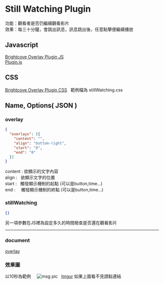 
# Still Watching Plugin
功能：觀看者是否仍繼續觀看影片  
效果：每三十分鐘，會跳出訊息，訊息跳出後，任意點擊便繼續播放
## Javascript 
[Brightcove Overlay Plugin JS](//players.brightcove.net/videojs-overlay/1/videojs-overlay.min.js)  
[Plugin.js](https://raw.githubusercontent.com/IXlinfairuser/Brightcove_Plugin/master/stillWatching/plugin.js)  
## CSS
[Brightcove Overlay Plugin CSS](//players.brightcove.net/videojs-overlay/1/videojs-overlay.css)    
範例檔為 stillWatching.css
## Name, Options( JSON )
### overlay
```JSON
{
  "overlays": [{
    "content": "",
    "align": "bottom-right",
    "start": "0",
    "end": "0"
  }]
}
```
content : 欲顯示的文字內容  
align :   欲顯示文字的位置  
start :   觸發顯示機制的起點  (可以是button,time...)  
end :     觸發顯示機制的終點  (可以是button,time...)  


### stillWatching
```JSON
{}
```
另一項參數在JS裡為設定多久的時間檢查是否還在觀看影片 

***
### document  
[overlay](//docs.brightcove.com/en/player/brightcove-player/guides/overlay-plugin.html) 

### 效果圖  
 以10秒為範例    
![msg pic](http://i.imgur.com/FIaT9fU.jpg)  
[Imgur](http://i.imgur.com/FIaT9fU.jpg) 如果上圖看不見請點連結
